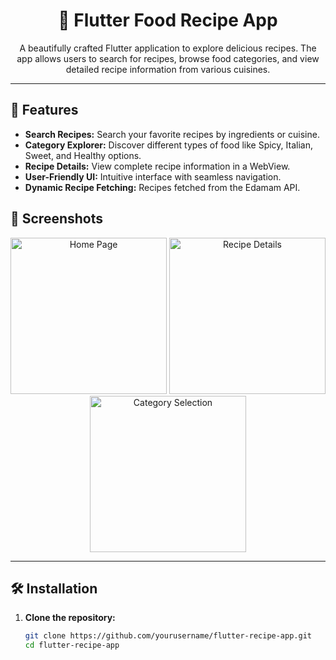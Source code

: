 <h1 align="center">🍲 Flutter Food Recipe App</h1>

<p align="center">
A beautifully crafted Flutter application to explore delicious recipes. The app allows users to search for recipes, browse food categories, and view detailed recipe information from various cuisines.
</p>



---

## 🌟 Features

- **Search Recipes:** Search your favorite recipes by ingredients or cuisine.
- **Category Explorer:** Discover different types of food like Spicy, Italian, Sweet, and Healthy options.
- **Recipe Details:** View complete recipe information in a WebView.
- **User-Friendly UI:** Intuitive interface with seamless navigation.
- **Dynamic Recipe Fetching:** Recipes fetched from the Edamam API.

## 📸 Screenshots

<p align="center">
  <img src="https://" alt="Home Page" width="250"/>
  <img src="https://your-screenshot-url2.png" alt="Recipe Details" width="250"/>
  <img src="https://your-screenshot-url3.png" alt="Category Selection" width="250"/>
</p>

---

## 🛠️ Installation

1. **Clone the repository:**
   ```bash
   git clone https://github.com/yourusername/flutter-recipe-app.git
   cd flutter-recipe-app

